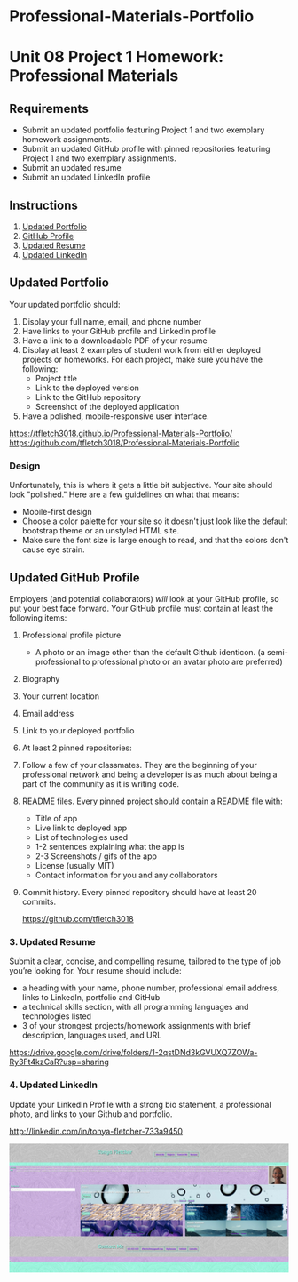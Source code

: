 # Professional-Materials-Portfolio
# Unit 08 Project 1 Homework: Professional Materials

## Requirements
* Submit an updated portfolio featuring Project 1 and two exemplary homework assignments.
* Submit an updated GitHub profile with pinned repositories featuring Project 1 and two exemplary assignments.
* Submit an updated resume
* Submit an updated LinkedIn profile


## Instructions
1. [Updated Portfolio](#updated-portfolio)
2. [GitHub Profile](#updated-github-profile)
3. [Updated Resume](#updated-resume)
4. [Updated LinkedIn](#updated-linkedin)


## Updated Portfolio
Your updated portfolio should:
1. Display your full name, email, and phone number
2. Have links to your GitHub profile and LinkedIn profile
3. Have a link to a downloadable PDF of your resume
4. Display at least 2 examples of student work from either deployed projects or homeworks. For each project, make sure you have the following:
    * Project title
    * Link to the deployed version
    * Link to the GitHub repository
    * Screenshot of the deployed application
5. Have a polished, mobile-responsive user interface.

https://tfletch3018.github.io/Professional-Materials-Portfolio/
https://github.com/tfletch3018/Professional-Materials-Portfolio


### Design
Unfortunately, this is where it gets a little bit subjective. Your site should look
"polished." Here are a few guidelines on what that means:
* Mobile-first design
* Choose a color palette for your site so it doesn't just look like
  the default bootstrap theme or an unstyled HTML site.
* Make sure the font size is large enough to read, and that the colors don't cause eye strain.


## Updated GitHub Profile
Employers (and potential collaborators) _will_ look at your GitHub profile, so put your best face forward. 
Your GitHub profile must contain at least the following items:
1. Professional profile picture
   * A photo or an image other than the default Github identicon. (a semi-professional to professional photo or an avatar photo are preferred)
2. Biography
3. Your current location
4. Email address
5. Link to your deployed portfolio
6. At least 2 pinned repositories:
7. Follow a few of your classmates. They are the beginning of your professional network and being a developer is as much about being a part of the community as it is writing code.
8. README files. Every pinned project should contain a README file with:
   * Title of app
   * Live link to deployed app
   * List of technologies used
   * 1-2 sentences explaining what the app is
   * 2-3 Screenshots / gifs of the app
   * License (usually MIT)
   * Contact information for you and any collaborators
9. Commit history. Every pinned repository should have at least 20 commits.
  
   https://github.com/tfletch3018


### 3. Updated Resume
Submit a clear, concise, and compelling resume, tailored to the type of job you’re looking for.
Your resume should include:
* a heading with your name, phone number, professional email address, links to LinkedIn, portfolio and GitHub
* a technical skills section, with all programming languages and technologies listed
* 3 of your strongest projects/homework assignments with brief description, languages used, and URL

https://drive.google.com/drive/folders/1-2qstDNd3kGVUXQ7ZOWa-Ry3Ft4kzCaR?usp=sharing


### 4. Updated LinkedIn
Update your LinkedIn Profile with a strong bio statement, a professional photo, and links to your Github and portfolio.

http://linkedin.com/in/tonya-fletcher-733a9450



<img src="assets/images/Screenshot.png">